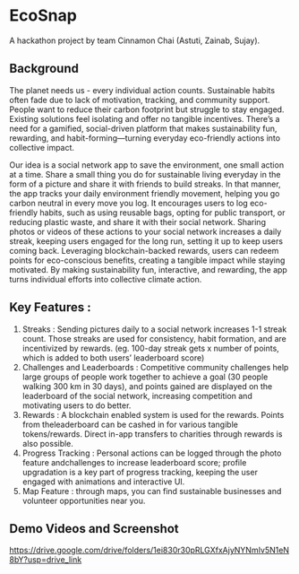 # EcoSnap

A hackathon project by team Cinnamon Chai (Astuti, Zainab, Sujay).

## Background

The planet needs us - every individual action counts. Sustainable habits often fade due to lack of motivation, tracking, and community support. People want to reduce their carbon footprint but struggle to stay engaged. Existing solutions feel isolating and offer no tangible incentives. There’s a need for a gamified, social-driven platform that makes sustainability fun, rewarding, and habit-forming—turning everyday eco-friendly actions into collective impact.

Our idea is a social network app to save the environment, one small action at a time. Share a small thing you do for sustainable living everyday in the form of a picture and share it with friends to build streaks. In that manner, the app tracks your daily environment friendly movement, helping you go carbon neutral in every move you log. It encourages users to log eco-friendly habits, such as using reusable bags, opting for public transport, or reducing plastic waste, and share it with their social network. Sharing photos or videos of these actions to your social network increases a daily streak, keeping users engaged for the long run, setting it up to keep users coming back. Leveraging blockchain-backed rewards, users can redeem points for eco-conscious benefits, creating a tangible impact while staying motivated. By making sustainability fun, interactive, and rewarding, the app turns individual efforts into collective climate action.

## Key Features :
1. Streaks : Sending pictures daily to a social network increases 1-1 streak count. Those streaks are used for consistency, habit formation, and are incentivized by rewards. (eg. 100-day streak gets x number of points, which is added to both users’ leaderboard score)
2. Challenges and Leaderboards : Competitive community challenges help large groups of people work together to achieve a goal (30 people walking 300 km in 30 days), and points gained are displayed on the leaderboard of the social network, increasing competition and motivating users to do better. 
3. Rewards : A blockchain enabled system is used for the rewards. Points from theleaderboard can be cashed in for various tangible tokens/rewards. Direct in-app transfers to charities through rewards is also possible.
4. Progress Tracking : Personal actions can be logged through the photo feature andchallenges to increase leaderboard score; profile upgradation is a key part of progress tracking, keeping the user engaged with animations and interactive UI.
5. Map Feature : through maps, you can find sustainable businesses and volunteer opportunities near you. 

## Demo Videos and Screenshot
https://drive.google.com/drive/folders/1ei830r30pRLGXfxAjyNYNmIv5N1eN8bY?usp=drive_link
